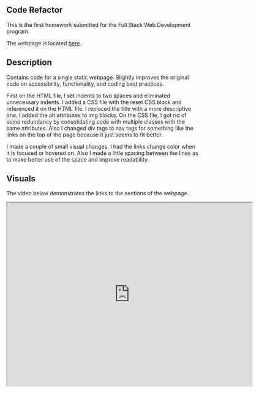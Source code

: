 ## Code Refactor

This is the first homework submitted for the Full Stack Web Development program. 

The webpage is located <a href="https://awpdev.github.io/Homework-01-Code-Refactor/">here</a>.

## Description

Contains code for a single static webpage. Slightly improves the original code on accessibility, functionality, and coding best practices.

First on the HTML file, I set indents to two spaces and eliminated unnecessary indents. I added a CSS file with the reset CSS block and referenced it on the HTML file. I replaced the title with a more descriptive one. I added the alt attributes to img blocks. On the CSS file, I got rid of some redundancy by consolidating code with multiple classes with the same attributes. Also I changed div tags to nav tags for something like the links on the top of the page because it just seems to fit better.

I made a couple of small visual changes. I had the links change color when it is focused or hovered on. Also I made a little spacing between the lines as to make better use of the space and improve readability.

## Visuals

The video below demonstrates the links to the sections of the webpage.

<iframe src="https://drive.google.com/file/d/1jRo_oiLGjXq_VXVFaKhi3CGXcYoOOyyd/preview" width="640" height="480"></iframe>
